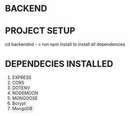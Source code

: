 
# BACKEND
# PROJECT SETUP
cd backendnd - > run npm install to install all dependencies

# DEPENDECIES INSTALLED
1. EXPRESS
2. CORS
3. DOTENV
4. NODEMOON
5. MONGOOSE
6. Bcrypt
7. MongoDB

 